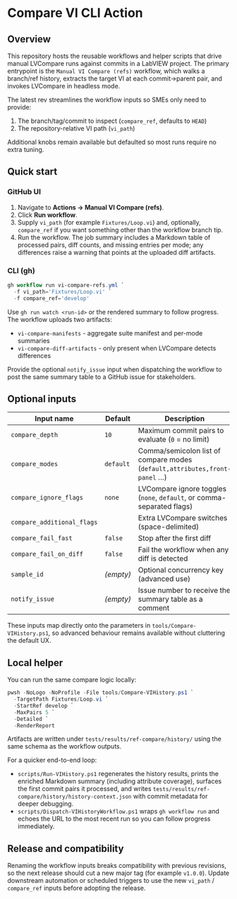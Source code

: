 # Compare VI CLI Action

## Overview

This repository hosts the reusable workflows and helper scripts that drive manual
LVCompare runs against commits in a LabVIEW project. The primary entrypoint is the
`Manual VI Compare (refs)` workflow, which walks a branch/ref history, extracts the
target VI at each commit→parent pair, and invokes LVCompare in headless mode.

The latest rev streamlines the workflow inputs so SMEs only need to provide:

1. The branch/tag/commit to inspect (`compare_ref`, defaults to `HEAD`)
2. The repository-relative VI path (`vi_path`)

Additional knobs remain available but defaulted so most runs require no extra
tuning.

## Quick start

### GitHub UI

1. Navigate to **Actions → Manual VI Compare (refs)**.
2. Click **Run workflow**.
3. Supply `vi_path` (for example `Fixtures/Loop.vi`) and, optionally,
   `compare_ref` if you want something other than the workflow branch tip.
4. Run the workflow. The job summary includes a Markdown table of processed
   pairs, diff counts, and missing entries per mode; any differences raise a
   warning that points at the uploaded diff artifacts.

### CLI (gh)

```powershell
gh workflow run vi-compare-refs.yml `
  -f vi_path='Fixtures/Loop.vi' `
  -f compare_ref='develop'
```

Use `gh run watch <run-id>` or the rendered summary to follow progress. The
workflow uploads two artifacts:

- `vi-compare-manifests` - aggregate suite manifest and per-mode summaries
- `vi-compare-diff-artifacts` - only present when LVCompare detects differences

Provide the optional `notify_issue` input when dispatching the workflow to post
the same summary table to a GitHub issue for stakeholders.

## Optional inputs

| Input name               | Default   | Description                                                                 |
| ------------------------ | --------- | --------------------------------------------------------------------------- |
| `compare_depth`          | `10`      | Maximum commit pairs to evaluate (`0` = no limit)                           |
| `compare_modes`          | `default` | Comma/semicolon list of compare modes (`default,attributes,front-panel` …) |
| `compare_ignore_flags`   | `none`    | LVCompare ignore toggles (`none`, `default`, or comma-separated flags)      |
| `compare_additional_flags` | ` `   | Extra LVCompare switches (space-delimited)                                  |
| `compare_fail_fast`      | `false`   | Stop after the first diff                                                   |
| `compare_fail_on_diff`   | `false`   | Fail the workflow when any diff is detected                                 |
| `sample_id`              | _(empty)_ | Optional concurrency key (advanced use)                                     |
| `notify_issue`           | _(empty)_ | Issue number to receive the summary table as a comment                      |

These inputs map directly onto the parameters in `tools/Compare-VIHistory.ps1`,
so advanced behaviour remains available without cluttering the default UX.

## Local helper

You can run the same compare logic locally:

```powershell
pwsh -NoLogo -NoProfile -File tools/Compare-VIHistory.ps1 `
  -TargetPath Fixtures/Loop.vi `
  -StartRef develop `
  -MaxPairs 5 `
  -Detailed `
  -RenderReport
```

Artifacts are written under `tests/results/ref-compare/history/` using the same
schema as the workflow outputs.

For a quicker end-to-end loop:

- `scripts/Run-VIHistory.ps1` regenerates the history results, prints the enriched Markdown summary (including attribute coverage), surfaces the first commit pairs it processed, and writes `tests/results/ref-compare/history/history-context.json` with commit metadata for deeper debugging.
- `scripts/Dispatch-VIHistoryWorkflow.ps1` wraps `gh workflow run` and echoes the URL to the most recent run so you can follow progress immediately.

## Release and compatibility

Renaming the workflow inputs breaks compatibility with previous revisions, so the
next release should cut a new major tag (for example `v1.0.0`). Update downstream
automation or scheduled triggers to use the new `vi_path` / `compare_ref` inputs
before adopting the release.




